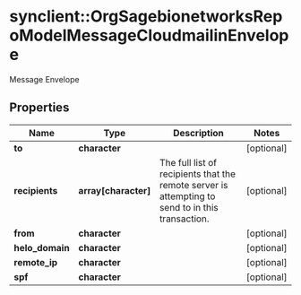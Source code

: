 # synclient::OrgSagebionetworksRepoModelMessageCloudmailinEnvelope

Message Envelope

## Properties
Name | Type | Description | Notes
------------ | ------------- | ------------- | -------------
**to** | **character** |  | [optional] 
**recipients** | **array[character]** | The full list of recipients that the remote server is attempting to send to in this transaction. | [optional] 
**from** | **character** |  | [optional] 
**helo_domain** | **character** |  | [optional] 
**remote_ip** | **character** |  | [optional] 
**spf** | **character** |  | [optional] 



